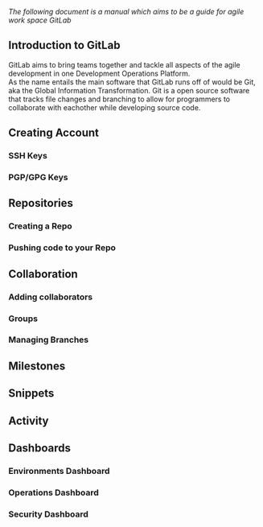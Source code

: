 *The following document is a manual which aims to be a guide for agile work space GitLab*

## Introduction to GitLab
GitLab aims to bring teams together and tackle all aspects of the agile development in one Development Operations Platform.   
As the name entails the main software that GitLab runs off of would be Git, aka the Global Information Transformation. Git is a open source software that tracks file changes and branching to allow for programmers to collaborate with eachother while developing source code. 

## Creating Account

### SSH Keys

### PGP/GPG Keys

## Repositories 

### Creating a Repo

### Pushing code to your Repo


## Collaboration

### Adding collaborators

### Groups

### Managing Branches


## Milestones


## Snippets


## Activity


## Dashboards 

### Environments Dashboard

### Operations Dashboard

### Security Dashboard 
